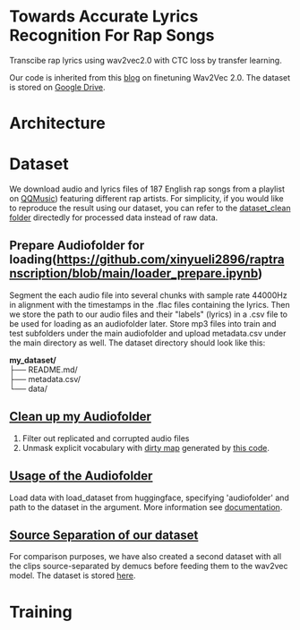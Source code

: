 # Towards Accurate Lyrics Recognition For Rap Songs
Transcibe rap lyrics using wav2vec2.0 with CTC loss by transfer learning.

Our code is inherited from this [blog](https://huggingface.co/blog/fine-tune-wav2vec2-english) on finetuning Wav2Vec 2.0. The dataset is stored on [Google Drive](https://drive.google.com/drive/folders/1xfjYZQpOdcx-zJK19zY5sznBDyHHSMZE).

# Architecture

# Dataset
We download audio and lyrics files of 187 English rap songs from a playlist on [QQMusic](https://c6.y.qq.com/base/fcgi-bin/u?__=AdOgRqZ)) featuring different rap artists. For simplicity, if you would like to reproduce the result using our dataset, you can refer to the [dataset_clean folder](https://drive.google.com/drive/folders/1Cf6u-PFFzx5sveSPOBrhMYASKRE8fIRu?usp=share_link) directedly for processed data instead of raw data.

## Prepare Audiofolder for loading(https://github.com/xinyueli2896/raptranscription/blob/main/loader_prepare.ipynb)
Segment the each audio file into several chunks with sample rate 44000Hz in alignment with the timestamps in the .flac files containing the lyrics. Then we store the path to our audio files and their "labels" (lyrics) in a .csv file to be used for loading as an audiofolder later.
Store mp3 files into train and test subfolders under the main audiofolder and upload metadata.csv under the main directory as well.
The dataset directory should look like this:

**my_dataset/**<br>
├── README.md/<br>
├── metadata.csv/<br>
└── data/

## [Clean up my Audiofolder](https://github.com/xinyueli2896/raptranscription/blob/main/loader_clean.ipynb)
1. Filter out replicated and corrupted audio files
2. Unmask explicit vocabulary with [dirty map](https://github.com/xinyueli2896/RapRec/blob/main/unmask.json) generated by [this code](https://github.com/xinyueli2896/RapRec/blob/main/dirty_map.py).

## [Usage of the Audiofolder](https://github.com/xinyueli2896/raptranscription/blob/main/dataloader.ipynb)
Load data with load_dataset from huggingface, specifying 'audiofolder' and path to the dataset in the argument. More information see [documentation](https://huggingface.co/docs/datasets/audio_dataset#audiofolder).

## [Source Separation of our dataset](https://github.com/xinyueli2896/RapRec/blob/main/Hybrid_Demucs_Music_Source_Separation.ipynb)
For comparison purposes, we have also created a second dataset with all the clips source-separated by demucs before feeding them to the wav2vec model. The dataset is stored [here](https://drive.google.com/drive/folders/1tTI-i4O_8wctOIBUfM8za8Ec-R5eZ2Vz?usp=share_link).

# Training 

